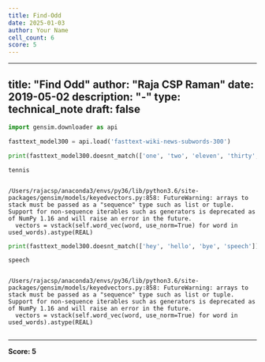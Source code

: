 ```yaml
---
title: Find-Odd
date: 2025-01-03
author: Your Name
cell_count: 6
score: 5
---
```


---
title: "Find Odd"
author: "Raja CSP Raman"
date: 2019-05-02
description: "-"
type: technical_note
draft: false
---

```python
import gensim.downloader as api
```


```python
fasttext_model300 = api.load('fasttext-wiki-news-subwords-300')
```


```python
print(fasttext_model300.doesnt_match(['one', 'two', 'eleven', 'thirty', 'tennis']))  
```

    tennis


    /Users/rajacsp/anaconda3/envs/py36/lib/python3.6/site-packages/gensim/models/keyedvectors.py:858: FutureWarning: arrays to stack must be passed as a "sequence" type such as list or tuple. Support for non-sequence iterables such as generators is deprecated as of NumPy 1.16 and will raise an error in the future.
      vectors = vstack(self.word_vec(word, use_norm=True) for word in used_words).astype(REAL)



```python
print(fasttext_model300.doesnt_match(['hey', 'hello', 'bye', 'speech']))  
```

    speech


    /Users/rajacsp/anaconda3/envs/py36/lib/python3.6/site-packages/gensim/models/keyedvectors.py:858: FutureWarning: arrays to stack must be passed as a "sequence" type such as list or tuple. Support for non-sequence iterables such as generators is deprecated as of NumPy 1.16 and will raise an error in the future.
      vectors = vstack(self.word_vec(word, use_norm=True) for word in used_words).astype(REAL)



```python

```


---
**Score: 5**